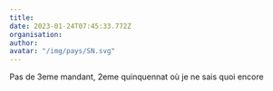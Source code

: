 ```yaml
---
title: 
date: 2023-01-24T07:45:33.772Z
organisation: 
author: 
avatar: "/img/pays/SN.svg"
---
```


Pas de 3eme mandant, 2eme quinquennat où je ne sais quoi encore